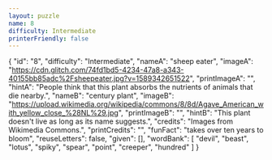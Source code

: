 ```yaml
---
layout: puzzle
name: 8
difficulty: Intermediate
printerFriendly: false
---
```

{
    "id": "8",
    "difficulty": "Intermediate",
    "nameA": "sheep eater",
    "imageA": "https://cdn.glitch.com/74fd1bd5-4234-47a8-a343-40155bb85adc%2Fsheepeater.jpg?v=1589342651522",
    "printImageA": "",
    "hintA": "People think that this plant absorbs the nutrients of animals that die nearby.",
    "nameB": "century plant",
    "imageB": "https://upload.wikimedia.org/wikipedia/commons/8/8d/Agave_American_with_yellow_close_%28NL%29.jpg",
    "printImageB": "",
    "hintB": "This plant doesn't live as long as its name suggests.",
    "credits": "Images from Wikimedia Commons.",
    "printCredits": "",
    "funFact": "takes over ten years to bloom",
    "reuseLetters": false,
    "given": [],
    "wordBank": [
        "devil",
        "beast",
        "lotus",
        "spiky",
        "spear",
        "point",
        "creeper",
        "hundred"
    ]
}
